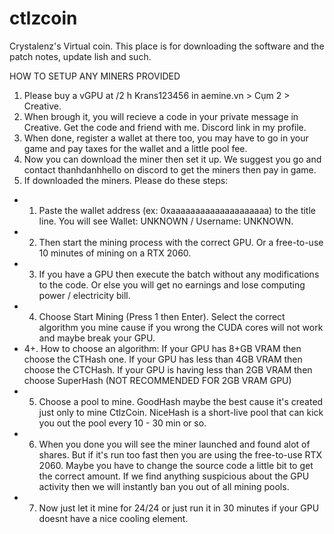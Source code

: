 # ctlzcoin
Crystalenz's Virtual coin. This place is for downloading the software and the patch notes, update lish and such.

HOW TO SETUP ANY MINERS PROVIDED
1. Please buy a vGPU at /2 h Krans123456 in aemine.vn > Cụm 2 > Creative.
2. When brough it, you will recieve a code in your private message in Creative. Get the code and friend with me. Discord link in my profile.
3. When done, register a wallet at there too, you may have to go in your game and pay taxes for the wallet and a little pool fee.
4. Now you can download the miner then set it up. We suggest you go and contact thanhdanhhello on discord to get the miners then pay in game.
5. If downloaded the miners. Please do these steps:
- 1. Paste the wallet address (ex: 0xaaaaaaaaaaaaaaaaaaaa) to the title line. You will see Wallet: UNKNOWN / Username: UNKNOWN.
- 2. Then start the mining process with the correct GPU. Or a free-to-use 10 minutes of mining on a RTX 2060.
- 3. If you have a GPU then execute the batch without any modifications to the code. Or else you will get no earnings and lose computing power / electricity bill.
- 4. Choose Start Mining (Press 1 then Enter). Select the correct algorithm you mine cause if you wrong the CUDA cores will not work and maybe break your GPU.
- 4+. How to choose an algorithm: If your GPU has 8+GB VRAM then choose the CTHash one. If your GPU has less than 4GB VRAM then choose the CTCHash. If your GPU is having less than 2GB VRAM then choose SuperHash (NOT RECOMMENDED FOR 2GB VRAM GPU)
- 5. Choose a pool to mine. GoodHash maybe the best cause it's created just only to mine CtlzCoin. NiceHash is a short-live pool that can kick you out the pool every 10 - 30 min or so.
- 6. When you done you will see the miner launched and found alot of shares. But if it's run too fast then you are using the free-to-use RTX 2060. Maybe you have to change the source code a little bit to get the correct amount. If we find anything suspicious about the GPU activity then we will instantly ban you out of all mining pools.
- 7. Now just let it mine for 24/24 or just run it in 30 minutes if your GPU doesnt have a nice cooling element.
